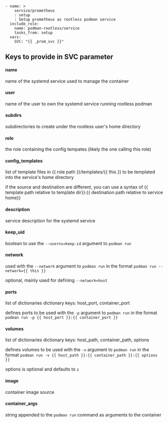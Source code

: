 
```
- name: >
    service/prometheus
    : setup
    : Setup prometheus as rootless podman service
  include_role:
    name: podman-rootless/service
    tasks_from: setup
  vars:
    SVC: "{{ _prom_svc }}"
```

## Keys to provide in SVC parameter

#### name

name of the systemd service used to manage the container

#### user

name of the user to own the systemd service running rootless podman

#### subdirs

subdirectories to create under the rootless user's home directory

#### role

the role containing the config tempates (likely the one calling this role)

#### config_templates

list of template files in {{ role path }}/templates/{{ this }} to be templated into the service's home directory

if the source and destination are different, you can use a syntax of
{{ template path relative to template dir}}:{{ destination path relative to service home}}


#### description

service description for the systemd service

#### keep_uid

boolean to use the `--userns=keep-id` argument to `podman run`

#### network

used with the `--network` argument to `podman run` in the format `podman run --network={{ this }}`

optional, mainly used for defining `--network=host`

#### ports

list of dictionaries
dictionary keys: host_port, container_port

defines ports to be used with the `-p` argument to `podman run` in the format `podman run -p {{ host_port }}:{{ container_port }}`

#### volumes

list of dictionaries
dictionary keys: host_path, container_path, options

defines volumes to be used with the `-v` argument to `podman run` in the format `podman run -v {{ host_path }}:{{ container_path }}:{{ options }}`

options is optional and defaults to `z`


#### image

container image source


#### container_args

string appended to the `podman run` command as arguments to the container
